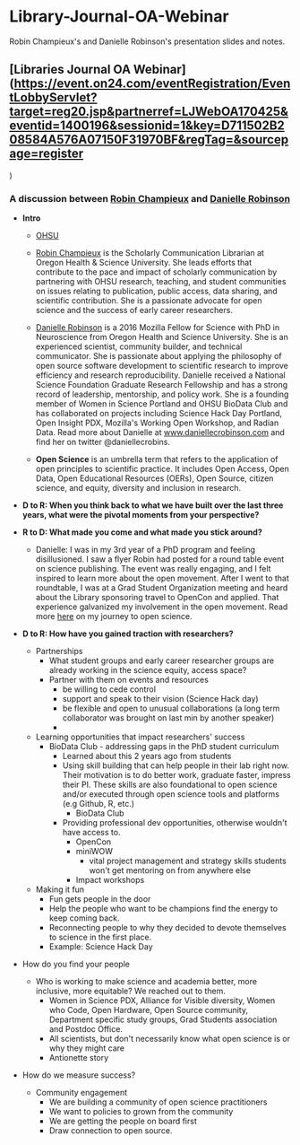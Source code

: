 # Library-Journal-OA-Webinar
Robin Champieux's and Danielle Robinson's presentation slides and notes.  

## [Libraries Journal OA Webinar](https://event.on24.com/eventRegistration/EventLobbyServlet?target=reg20.jsp&partnerref=LJWebOA170425&eventid=1400196&sessionid=1&key=D711502B208584A576A07150F31970BF&regTag=&sourcepage=register
)

### A discussion between [Robin Champieux](https://twitter.com/rchampieux) and [Danielle Robinson](https://twitter.com/daniellecrobins)

* **Intro**
    * [OHSU](https://twitter.com/@OHSUNews)
    
    * [Robin Champieux](https://twitter.com/rchampieux) is the Scholarly Communication Librarian at Oregon Health & Science University.  She leads efforts that contribute to the pace and impact of scholarly communication by partnering with OHSU research, teaching, and student communities on issues relating to publication, public access, data sharing, and scientific contribution.  She is a passionate advocate for open science and the success of early career researchers.
    
    * [Danielle Robinson](https://twitter.com/daniellecrobins) is a 2016 Mozilla Fellow for Science with PhD in Neuroscience from Oregon Health and Science University. She is an experienced scientist, community builder, and technical communicator. She is passionate about applying the philosophy of open source software development to scientific research to improve efficiency and research reproducibility. Danielle received a National Science Foundation Graduate Research Fellowship and has a strong record of leadership, mentorship, and policy work. She is a founding member of Women in Science Portland and OHSU BioData Club and has collaborated on projects including Science Hack Day Portland, Open Insight PDX, Mozilla's Working Open Workshop, and Radian Data. Read more about Danielle at www.daniellecrobinson.com and find her on twitter @daniellecrobins.
    
    * **Open Science** is an umbrella term that refers to the application of open principles to scientific practice. It includes Open Access, Open Data, Open Educational Resources (OERs), Open Source, citizen science, and equity, diversity and inclusion in research. 

* **D to R: When you think back to what we have built over the last three years, what were the pivotal moments from your perspective?**


* **R to D: What made you come and what made you stick around?**
  - Danielle: I was in my 3rd year of a PhD program and feeling disillusioned. I saw a flyer Robin had posted for a round table event on science publishing. The event was really engaging, and I felt inspired to learn more about the open movement. After I went to that roundtable, I was at a Grad Student Organization meeting and heard about the Library sponsoring travel to OpenCon and applied. That experience galvanized my involvement in the open movement. Read more [here](https://science.mozilla.org/blog/opencon-an-unexpected-journey) on my journey to open science. 

* **D to R: How have you gained traction with researchers?** 
    * Partnerships
        * What student groups and early career researcher groups are already working in the science equity, access space?
        * Partner with them on events and resources
            * be willing to cede control
            * support and speak to their vision (Science Hack day)
            * be flexible and open to unusual collaborations (a long term collaborator was brought on last min by another speaker)
            *
    * Learning opportunities that impact researchers' success 
        * BioData Club - addressing gaps in the PhD student curriculum
            * Learned about this 2 years ago from students
            * Using skill building that can help people in their lab right now. Their motivation is to do better work, graduate faster, impress their PI.  These skills are also foundational to open science and/or executed through open science tools and platforms (e.g Github, R, etc.)
                * BioData Club
            * Providing professional dev opportunities, otherwise wouldn't have access to.
                * OpenCon
                * miniWOW 
                    * vital project management and strategy skills students won't get mentoring on from anywhere else
                * Impact workshops
    * Making it fun 
        * Fun gets people in the door
        * Help the people who want to be champions find the energy to keep coming back.
        * Reconnecting people to why they decided to devote themselves to science in the first place.
        * Example:  Science Hack Day


* How do you find your people
    * Who is working to make science and academia better, more inclusive, more equitable? We reached out to them. 
        * Women in Science PDX, Alliance for Visible diversity, Women who Code, Open Hardware, Open Source community, Department specific study groups, Grad Students association and Postdoc Office.
        * All scientists, but don't necessarily know what open science is or why they might care
        * Antionette story

* How do we measure success?
    * Community engagement
        * We are building a community of open science practitioners
        * We want to policies to grown from the community
        * We are getting the people on board first
        * Draw connection to open source.

